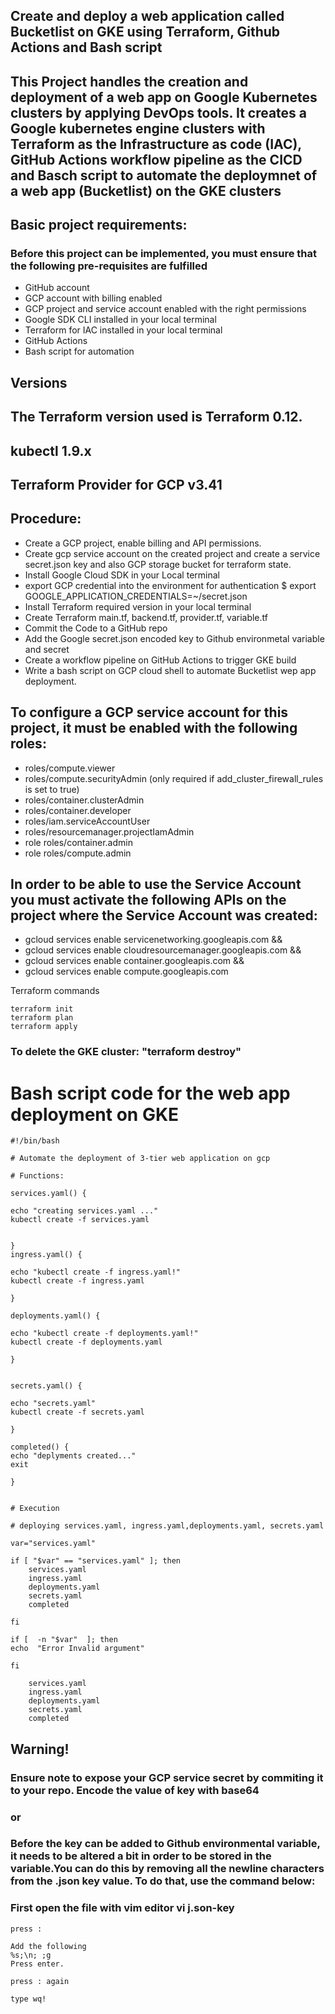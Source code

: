 ## Create and deploy a web application called Bucketlist on GKE using Terraform, Github Actions and Bash script
## This Project handles the creation and deployment of a web app  on Google Kubernetes clusters by applying DevOps tools. It creates a Google kubernetes engine clusters with Terraform as the Infrastructure as code (IAC), GitHub Actions workflow pipeline as the CICD and Basch script to automate the deploymnet of a web app (Bucketlist) on the GKE clusters 
 ## Basic project requirements:
 ### Before this project can be implemented, you must ensure that the following pre-requisites are fulfilled
 * GitHub account
 * GCP account with billing enabled
 * GCP project and service account enabled with the right permissions
 * Google SDK CLI installed in your local terminal
 * Terraform for IAC installed in your local terminal
 * GitHub Actions
 * Bash script for automation 

## Versions
## The Terraform version used is Terraform 0.12. 
## kubectl 1.9.x
## Terraform Provider for GCP v3.41

## Procedure:

* Create a GCP project, enable billing and API permissions.
* Create gcp service account on the created project and create a service secret.json key and also GCP storage bucket for terraform state.
* Install Google Cloud SDK in your Local terminal
* export GCP credential into the environment for authentication $ export GOOGLE_APPLICATION_CREDENTIALS=~/secret.json
* Install Terraform required version in your local terminal
* Create Terraform main.tf, backend.tf, provider.tf, variable.tf
* Commit the Code to a GitHub repo
* Add the Google secret.json encoded key to Github environmetal variable and secret
* Create a workflow pipeline on GitHub Actions to trigger GKE build
* Write a bash script on GCP cloud shell to automate Bucketlist wep app deployment.


## To configure a GCP service account for this project, it must be enabled with the following roles:

* roles/compute.viewer
* roles/compute.securityAdmin (only required if add_cluster_firewall_rules is set to true)
* roles/container.clusterAdmin
* roles/container.developer
* roles/iam.serviceAccountUser
* roles/resourcemanager.projectIamAdmin
* role roles/container.admin
* role roles/compute.admin

## In order to be able to use the Service Account you must activate the following APIs on the project where the Service Account was created:

*  gcloud services enable servicenetworking.googleapis.com &&
* gcloud services enable cloudresourcemanager.googleapis.com &&
* gcloud services enable container.googleapis.com &&
* gcloud services enable compute.googleapis.com


 Terraform commands
```
terraform init
terraform plan
terraform apply
```
### To delete the GKE cluster: "terraform destroy"

# Bash script code for the web app deployment on GKE

```
#!/bin/bash

# Automate the deployment of 3-tier web application on gcp

# Functions:

services.yaml() {

echo "creating services.yaml ..."
kubectl create -f services.yaml


}
ingress.yaml() {

echo "kubectl create -f ingress.yaml!"
kubectl create -f ingress.yaml

}

deployments.yaml() {

echo "kubectl create -f deployments.yaml!"
kubectl create -f deployments.yaml

}


secrets.yaml() {

echo "secrets.yaml"
kubectl create -f secrets.yaml

}

completed() {
echo "deplyments created..."
exit

}


# Execution

# deploying services.yaml, ingress.yaml,deployments.yaml, secrets.yaml

var="services.yaml"

if [ "$var" == "services.yaml" ]; then
    services.yaml
    ingress.yaml
    deployments.yaml
    secrets.yaml
    completed

fi

if [  -n "$var"  ]; then
echo  "Error Invalid argument"

fi

    services.yaml
    ingress.yaml
    deployments.yaml
    secrets.yaml
    completed
```

## Warning! 
### Ensure note to expose your GCP service secret by commiting it to your repo. Encode the value of key with base64  

### or

### Before the key can be added to Github environmental variable, it needs to be altered a bit in order to be stored in the variable.You can do this by removing all the newline characters from the .json key value. To do that, use the command below:
### First open the file with vim editor vi j.son-key

```
press :

Add the following 
%s;\n; ;g
Press enter.

press : again

type wq!

```


